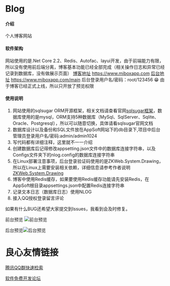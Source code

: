 # Blog

#### 介绍
个人博客网站

#### 软件架构
网站使用的是.Net Core 2.2、Redis、Autofac、layui开发，由于前端能力有限，所以没有使用前后端分离，博客基本功能已经全部完成（相关操作日志和异常已经记录到数据库，没有做展示页面）
[博客地址](https://www.miboxapp.com) https://www.miboxapp.com
[后台地址](https://[输入链接说明](https://www.miboxapp.com/main)) https://www.miboxapp.com/main
后台登录用户名/密码：root/123456
 :grin: 由于博客已经正式上线，所以只开放了预览权限


#### 使用说明

1. 网站使用的sqlsugar ORM开源框架，相关文档请查看官网[sqlsugar框架](http://www.codeisbug.com/)，数据库使用的是mysql，ORM支持5种数据库（MySql、SqlServer、Sqlite、Oracle、Postgresql），所以可以随意切换，具体请看sqlsugar官网文档
2. 数据库设计以及备份和SQL文件放在AppSoft网站下的db目录下,项目中后台管理员登录用户名/密码:admin/admin1024
3. 写代码都有详细注释，这里就不一一介绍
4. 创建数据库后记得修改appsetting.json文件中的数据库连接字符串，以及Configs文件夹下的nlog.config的数据库连接字符串
5. 在Linux部署注意事项，后台登录验证码使用的是ZKWeb.System.Drawing，所以在Linux上需要安装相关依赖，详细信息请参考作者说明[ZKWeb.System.Drawing](https://github.com/zkweb-framework/zkweb.system.drawing)
6. 博客中使用Redis缓存，如果要使用Redis缓存功能请先安装Redis，在 AppSoft根目录appsettings.json中配置Redis连接字符串
7. 记录文本日志（数据库日志）使用NLOG
8. 接入QQ授权登录留言评论

如果有什么BUG还希望大家提交到Issues，我看到会及时修复。

前台预览
![前台预览](https://images.gitee.com/uploads/images/2019/0122/094841_7b096768_967952.png "37℃空间-个人博客.png")

后台预览![后台预览](https://images.gitee.com/uploads/images/2019/0122/095015_2d0d64ad_967952.png "后台管理系统.png")



 # 良心友情链接

[腾讯QQ群快速检索](http://u.720life.cn/s/8cf73f7c)

[软件免费开发论坛](http://u.720life.cn/s/bbb01dc0)